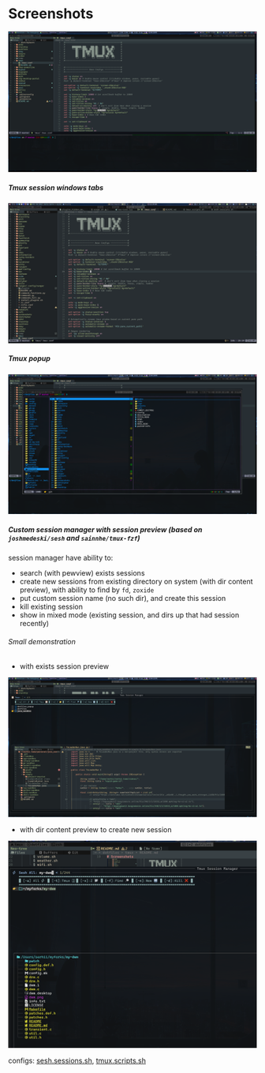 # Screenshots

![tmux.png](../screenshots/tmux/tmux.png)

##### Tmux session windows tabs

![tmux-win-tabs.png](../screenshots/tmux/tmux-win-tabs.png)

##### Tmux popup

![tmup-popup.png](../screenshots/tmux/tmup-popup.png)

##### Custom session manager with session preview (based on `joshmedeski/sesh` and `sainnhe/tmux-fzf`)

session manager have ability to:

- search (with pewview) exists sessions
- create new sessions from existing directory on system (with dir content preview), with ability to find by `fd`, `zoxide`
- put custom session name (no such dir), and create this session
- kill existing session
- show in mixed mode (existing session, and dirs up that had session recently)

###### Small demonstration

- with exists session preview

![tmux-session-manager with files preview where session can be created etc](../screenshots/tmux/tmux-session-manager.png)

- with dir content preview to create new session

![tmux-session-manager with ](../screenshots/tmux/tmux-session-manager-dirs-preview.png)

configs: [sesh.sessions.sh](../zsh/serhii.shell/util/sesh.sessions.sh), [tmux.scripts.sh](../zsh/serhii.shell/tmux.scripts.sh)
